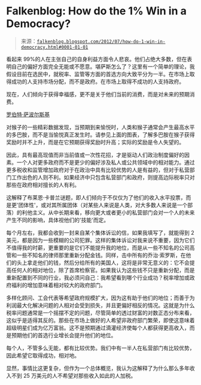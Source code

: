 <!--yml

category: 未分类

date: 2024-05-12 20:26:23

-->

# Falkenblog: How do the 1% Win in a Democracy?

> 来源：[`falkenblog.blogspot.com/2012/07/how-do-1-win-in-democracy.html#0001-01-01`](http://falkenblog.blogspot.com/2012/07/how-do-1-win-in-democracy.html#0001-01-01)

看起来 99%的人在主张自己的自身利益方面令人悲哀。他们占绝大多数，但在表明自己的偏好方面完全无能或不愿意。堪萨斯怎么了？这里有一个简单的理论，我假设目前在选民中，就税率、监管等方面的首选方向大致平分为一半。在市场上取得成功的人支持市场分配，而不是政府。在市场上取得不成功的人支持政府。

现在，人们倾向于获得幸福感，更不是关于他们当前的消费，而是对未来的预期消费。

[罗伯特·萨波尔斯基](http://www.openculture.com/2011/03/science_of_pleasure.html)

对猴子的一些精彩数据发现，当预期到来愉悦时，人类和猴子通常会产生最高水平的多巴胺，而不是当愉悦真正发生时。请参见上面的图表，了解多巴胺在猴子获得奖励时并不上升，而是在它预期获得奖励时升高；实际的奖励是令人失望的。

因此，具有最高现值而非当前值或一次性花招，才是驱动人们政治制度偏好的因素。一个人对更多政府而不是更少的偏好涉及私人或公共领域中的相对能力。通过更多税收和监管增加政府对于在政治中具有比较优势的人是有益的，但对于私营部门工作出色的人则不利。如果经济中只包含私营部门和政府，则提高边际税率只对那些在政府相对擅长的人有利。

这解释了布莱恩·卡普兰谜题，即人们倾向于不仅仅为了他们的收入水平投票，而是更'团体性'，或对其所属团体（对某些人来说是人类，对大多数人来说是一个部落）的利他主义。从中长期来看，移向更大或者更小的私营部门会对一个人的未来产生不同的影响，具体视他们的'技能'而定。

每个月左右，我都会收到一封来自某个集体诉讼的信，如果我填写了，就能得到 2 美元，都是因为一些模糊的公司犯罪。这样的集体诉讼对我来说不重要，因为它们不值得我的时薪，更重要的是它们不能提升我的地位，而是从一些不知名的公司高管和一些不知名的律师那里重新分配金钱。同样，击中所有的乔治·索罗斯，在他们的头上拿走他们的钱，然后分给所有的美国人，这将是非常无意义的：它不会提高任何人的相对地位，除了首席检察官。如果我认为这些钱不只是重新分配，而是重新配置到不同的行业，我必须问自己：我希望看到哪个行业成功？税率增加或政府福利的增加意味着相对较大的政府部门。 

多样化顾问、工会代表等希望政府规模扩大，因为这有助于他们的地位；而善于为利润最大化解决问题的人相对会受到损失，并且更偏好相反的情况。这就是为什么税率问题通常是一个摇摆不定的问题，尽管简单的透过财富的对数正态分布来看，这似乎是适得其反的。那些在市场上做好的人希望非政府部门繁荣，即使这意味着超级明星们成为亿万富翁。这不是预期通过滴灌经济使每个人都获得更高收入，而是预期他们的首选行业增长会提升他们的地位。 

每个人，不管多么无能，都有比较优势。我们中有一半人在私营部门有比较优势，因此希望它取得成功，相对地。

显然，事情比这更复杂，但作为一个总体概览，我认为这解释了为什么那么多年收入不到 25 万美元的人不希望对那些收入如此的人加税。 

